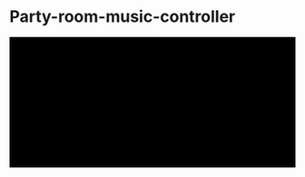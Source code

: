 # Party-room-music-controller

![](https://github.com/RussH-code/Party-room-music-controller/blob/main/demo.gif)

